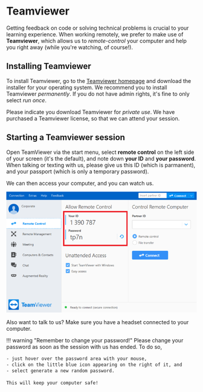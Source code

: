 # Teamviewer

Getting feedback on code or solving technical problems is crucial to your learning experience. 
When working remotely, we prefer to make use of **Teamviewer**,
which allows us to *remote-control* your computer and help you right away (while you're watching, of course!). 

## Installing Teamviewer

To install Teamviewer, go to the [Teamviewer homepage](https://www.teamviewer.com/en/download/windows/) and download the installer for your operating system.
We recommend you to install Teamviewer *permanently*. If you do not have admin rights, it's fine to only select *run once*.

Please indicate you download Teamviewer for *private use*. We have purchased a Teamviewer license, so that we can attend your session.

## Starting a Teamviewer session

Open TeamViewer via the start menu, select **remote control** on the left side of your screen (it's the default), and note down **your ID** and **your password**. When talking or texting with us, please give us this ID (which is parmanent),
and your passport (which is only a temporary password). 

We can then access your computer, and you can watch us.

![Screenshot of Teamviewer](teamviewer.png)

Also want to talk to us? Make sure you have a headset connected to your computer.

!!! warning "Remember to change your password!"
	Please change your password as soon as the session with us has ended. 
	To do so, 
	
	- just hover over the password area with your mouse, 
	- click on the little blue icon appearing on the right of it, and 
	- select generate a new random password.
	
	This will keep your computer safe!
	

